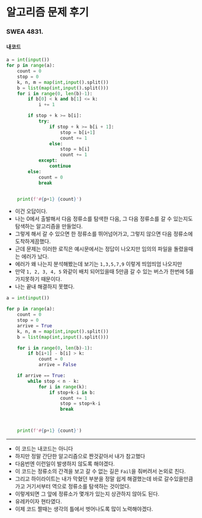 # 알고리즘 문제 후기

### SWEA 4831.



#### 내코드



```python
a = int(input())
for p in range(a):
    count = 0
    stop = 0
    k, n, m = map(int,input().split())
    b = list(map(int,input().split()))
    for i in range(0, len(b)-1):
        if b[0] < k and b[1] <= k:
            i += 1

        if stop + k >= b[i]:
            try:
                if stop + k >= b[i + 1]:
                    stop = b[i+1]
                    count += 1
                else:
                    stop = b[i]
                    count += 1
            except:
                continue
        else:
            count = 0
            break


    print(f'#{p+1} {count}')
```

* 이건 오답이다.
* 나는 0에서 출발해서 다음 정류소를 탐색한 다음, 그 다음 정류소를 갈 수 있는지도 탐색하는 알고리즘을 만들었다.
* 그렇게 해서 갈 수 있으면 한 정류소를 뛰어넘어가고, 그렇지 않으면 다음 정류소에 도착하게끔했다.
* 근데 문제는 이러한 로직은 예시문에서는 정답이 나오지만 임의의 파일을 돌렸을때는 에러가 났다.
* 에러가 왜 나는지 분석해봤는데 보기는 `1,3,5,7,9` 이렇게 띄엄띄엄 나오지만
* 만약 `1, 2, 3, 4, 5` 와같이 배치 되어있을때 5만큼 갈 수 있는 버스가 한번에 5를 가지못하기 때문이다.
* 나는 끝내 해결하지 못했다.

```python
a = int(input())

for p in range(a):
    count = 0
    stop = 0
    arrive = True
    k, n, m = map(int,input().split())
    b = list(map(int,input().split()))

    for i in range(0, len(b)-1):
        if b[i+1] - b[i] > k:
            count = 0
            arrive = False

    if arrive == True:
        while stop < n - k:
            for i in range(k):
                if stop+k-i in b:
                    count += 1
                    stop = stop+k-i
                    break



    print(f'#{p+1} {count}')
```

---

* 이 코드는 내코드는 아니다
* 하지만 정말 간단한 알고리즘으로 짠것같아서 내가 참고했다
* 다음번엔 이런일이 발생하지 않도록 해야겠다.
* 이 코드는 정류소의 간격을 보고 갈 수 없는 길은  `Fail`을 줘버려서 논외로 친다.
* 그리고 하이라이트는 내가 막혔던 부분을 정말 쉽게 해결했는데 바로 갈수있을만큼 가고 거기서부터 역으로 정류소를 탐색하는 것이었다.
* 이렇게되면 그 앞에 정류소가 몇개가 있는지 상관하지 않아도 된다.
* 유레카이자 현타였다.
* 이제 코드 짤때는 생각의 틀에서 벗어나도록 많이 노력해야겠다.